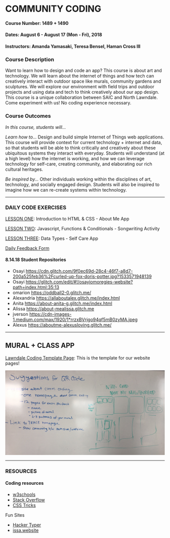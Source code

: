 # COMMUNITY CODING

#### Course Number: 1489 + 1490
#### Dates: August 6 - August 17 (Mon - Fri), 2018
#### Instructors: Amanda Yamasaki, Teresa Bensel, Haman Cross III

### Course Description
Want to learn how to design and code an app? This course is about art and technology. We will learn about the internet of things and how tech can creatively interact with outdoor space like murals, community gardens and sculptures. We will explore our environment with field trips and outdoor projects and using data and tech to think creatively about our app design. This course is a unique collaboration between SAIC and North Lawndale. Come experiment with us! 
No coding experience necessary.   


### Course Outcomes
*In this course, students will...*

*Learn how to…* Design and build simple Internet of Things web applications. This course will provide context for current technology + internet and data, so that students will be able to think critically and creatively about these ubiquitous systems they interact with everyday.  Students will understand (at a high level) how the internet is working, and how we can leverage technology for self-care, creating community, and elaborating our rich cultural heritages. 

*Be inspired by…* Other individuals working within the disciplines of art, technology, and socially engaged design.  Students will also be inspired to imagine how we can re-create systems within technology.  

***

### DAILY CODE EXERCISES
 
[LESSON ONE](./1_lesson): Introduction to HTML & CSS - About Me App

[LESSON TWO](./2_lesson): Javascript, Functions & Conditionals - Songwriting Activity

[LESSON THREE](./3_lesson): Data Types - Self Care App

[Daily Feedback Form](https://docs.google.com/forms/d/e/1FAIpQLSfRpKr7MUh3Nw3T8MxQsQbpDjdpXJOg_oT5OzkEb6kPUEng-Q/viewform?c=0&w=1)

#### 8.14.18 Student Repositories
- Osayi 	https://cdn.glitch.com/9f0ec69d-28c4-46f7-a8d7-200a525feb36%2Fcurled-up-fox-doris-potter.jpg?1533571948139
- Osayi	https://glitch.com/edit/#!/osayiomoregies-website?path=index.html:35:13
- omarion	https://oddball2-0.glitch.me/
- Alexandria	https://allaboutalex.glitch.me/index.html
- Anita	https://about-anita-g.glitch.me/index.html
- Alissa	https://about-mealissa.glitch.me
- jverson	https://cdn-images-1.medium.com/max/1920/1*rrzxBVrjgo94qf5mB0zyMA.jpeg
- Alexus	https://aboutme-alexusloving.glitch.me/

***

## MURAL + CLASS APP

[Lawndale Coding Template Page](https://glitch.com/edit/#!/lawndalecoding-template): This is the template for our website pages!

![app planning image](./assets/IMG_0020.jpg)

***

### RESOURCES

#### Coding resources

- [w3schools](https://www.w3schools.com/)
- [Stack Overflow](https://stackoverflow.com/)
- [CSS Tricks](https://css-tricks.com/)

Fun Sites
- [Hacker Typer](http://hackertyper.com/)
- [issa.website](https://issa.website/)